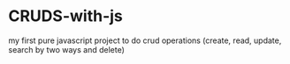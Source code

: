 # CRUDS-with-js
my first pure javascript project to do crud operations (create, read, update, search by two ways and delete)

